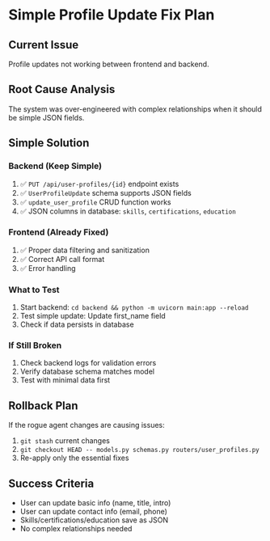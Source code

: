 # Simple Profile Update Fix Plan

## Current Issue
Profile updates not working between frontend and backend.

## Root Cause Analysis
The system was over-engineered with complex relationships when it should be simple JSON fields.

## Simple Solution

### Backend (Keep Simple)
1. ✅ `PUT /api/user-profiles/{id}` endpoint exists
2. ✅ `UserProfileUpdate` schema supports JSON fields
3. ✅ `update_user_profile` CRUD function works
4. ✅ JSON columns in database: `skills`, `certifications`, `education`

### Frontend (Already Fixed)
1. ✅ Proper data filtering and sanitization
2. ✅ Correct API call format
3. ✅ Error handling

### What to Test
1. Start backend: `cd backend && python -m uvicorn main:app --reload`
2. Test simple update: Update first_name field
3. Check if data persists in database

### If Still Broken
1. Check backend logs for validation errors
2. Verify database schema matches model
3. Test with minimal data first

## Rollback Plan
If the rogue agent changes are causing issues:
1. `git stash` current changes
2. `git checkout HEAD -- models.py schemas.py routers/user_profiles.py`
3. Re-apply only the essential fixes

## Success Criteria
- User can update basic info (name, title, intro)
- User can update contact info (email, phone)
- Skills/certifications/education save as JSON
- No complex relationships needed
